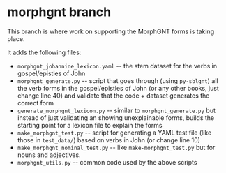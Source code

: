 # morphgnt branch

This branch is where work on supporting the MorphGNT forms is taking place.

It adds the following files:


* `morphgnt_johannine_lexicon.yaml` -- the stem dataset for the verbs in gospel/epistles of John
* `morphgnt_generate.py` -- script that goes through (using `py-sblgnt`) all the verb forms in the gospel/epistles of John (or any other books, just change line 40) and validate that the code + dataset generates the correct form
* `generate_morphgnt_lexicon.py` -- similar to `morphgnt_generate.py` but instead of just validating an showing unexplainable forms, builds the starting point for a lexicon file to explain the forms
* `make_morphgnt_test.py` -- script for generating a YAML test file (like those in `test_data/`) based on verbs in John (or change line 10)
* `make_morphgnt_nominal_test.py` -- like `make-morphgnt_test.py` but for nouns and adjectives.
* `morphgnt_utils.py` -- common code used by the above scripts

